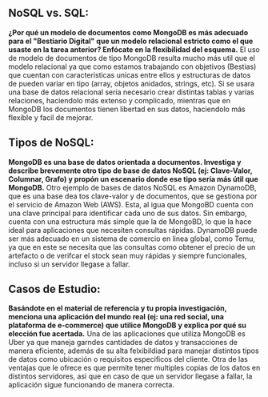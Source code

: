
## NoSQL vs. SQL: 
**¿Por qué un modelo de documentos como MongoDB es más adecuado para el "Bestiario Digital" que un modelo relacional estricto como el que usaste en la tarea anterior? Enfócate en la flexibilidad del esquema.**
El uso de modelo de documentos de tipo MongoDB resulta mucho más util que el modelo relacional ya que como estamos trabajando con objetivos (Bestias) que cuentan con caracteristicas unicas entre ellos y estructuras de datos de pueden variar en tipo (array, objetos anidados, strings, etc).
Si se usara una base de datos relacional sería necesario crear distintas tablas y varias relaciones, haciendolo más extenso y complicado, mientras que en MongoDB los documentos tienen libertad en sus datos, haciendolo más flexible y facil de mejorar. 

## Tipos de NoSQL: 
**MongoDB es una base de datos orientada a documentos. Investiga y describe brevemente otro tipo de base de datos NoSQL (ej: Clave-Valor, Columnar, Grafo) y propón un escenario donde ese tipo sería más útil que MongoDB.**
Otro ejemplo de bases de datos NoSQL es Amazon DynamoDB, que es una base dea tos clave-valor y de documentos, que se gestiona por el servicio de Amazon Web (AWS). Esta, al igua que MongoBD cuenta con una clave principal para identificar cada uno de sus datos. Sin embargo, cuenta con una estructura más simple que la de MongoBD, lo que la hace ideal para aplicaciones que necesiten consultas rápidas.
DynamoDB puede ser más adecuado en un sistema de comercio en linea global, como Temu, ya que en este se necesita que las consultas como obtener el precio de un artefacto o de verifcar el stock sean muy rápidas y siempre funcionales, incluso si un servidor llegase a fallar.

## Casos de Estudio: 
**Basándote en el material de referencia y tu propia investigación, menciona una aplicación del mundo real (ej: una red social, una plataforma de e-commerce) que utilice MongoDB y explica por qué su elección fue acertada.**
Una de las aplicaciones que utiliza MongoDB es Uber ya que maneja garndes cantidades de datos y transacciones de manera eficiente, además de su alta felxibildiad para manejar distintos tipos de datos como ubicación o requisitos especificos del cliente. Otra de las ventajas que le ofrece es que permite tener multiples copias de los datos en distintos servidores, asi que en caso de que un servidor llegase a fallar, la aplicación sigue funcionando de manera correcta.




